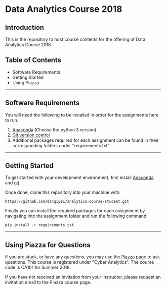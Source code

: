 # Data Analytics Course 2018

## Introduction

This is the repository to host course contents for the offering of Data Analytics Course 2018.

## Table of Contents

* Software Requirements
* Getting Started
* Using Piazza

---

## Software Requirements

You will need the following to be installed in order for the assignments here to run.

1. [Anaconda](https://www.anaconda.com/download/) (Choose the python 3 version)
2. [Git version control](https://git-scm.com/download/win)
2. Additional packages required for each assignment can be found in their corresponding folders under "requirements.txt".

---

## Getting Started

To get started with your development environment, first install [Anaconda](https://www.anaconda.com/download/) and [git](https://git-scm.com/download/win).

Once done, clone this repository into your machine with:
```
https://github.com/danqiye1/analytics-course-student.git
```

Finally you can install the required packages for each assignment by navigating into the assignment folder and run the following command:
```
pip install -r requirements.txt
```

---

## Using Piazza for Questions

If you are stuck, or have any questions, you may use the [Piazza](https://piazza.com/class/jiodg8ia4l5l4) page to ask questions. This course is registered under "Cyber Analytics". The course code is CA101 for Summer 2018.

If you have not received an invitation from your instructor, please request an invitation email to the Piazza course page.

